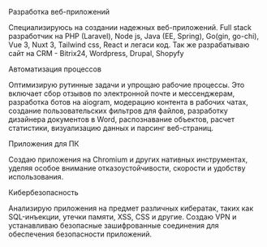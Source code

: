 Разработка веб-приложений

Специализируюсь на создании надежных веб-приложений. Full stack разработчик на PHP (Laravel), Node js, Java (EE, Spring), Go(gin, go-chi), Vue 3, Nuxt 3, Tailwind css, React и легаси код.
Так же разрабатываю сайт на CRM - Bitrix24, Wordpress, Drupal, Shopyfy

Автоматизация процессов

Оптимизирую рутинные задачи и упрощаю рабочие процессы. Это включает сбор отзывов по электронной почте и мессенджерам, разработка ботов на aiogram, модерацию контента в рабочих чатах, создание пользовательских фильтров для файлов, разработку дизайнера документов в Word, распознавание объектов, расчет статистики, визуализацию данных и парсинг веб-страниц.

Приложения для ПК

Создаю приложения на Chromium и других нативных инструментах, уделяя особое внимание отказоустойчивости, скорости и удобству использования.

Кибербезопасность

Анализирую приложения на предмет различных кибератак, таких как SQL-инъекции, утечки памяти, XSS, CSS и другие. Создаю VPN и устанавливаю безопасные зашифрованные соединения для обеспечения безопасности приложений.
